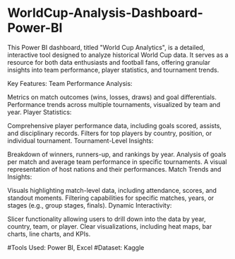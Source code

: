 # WorldCup-Analysis-Dashboard-Power-BI

This Power BI dashboard, titled "World Cup Analytics", is a detailed, interactive tool designed to analyze historical World Cup data. It serves as a resource for both data enthusiasts and football fans, offering granular insights into team performance, player statistics, and tournament trends.

Key Features:
Team Performance Analysis:

Metrics on match outcomes (wins, losses, draws) and goal differentials.
Performance trends across multiple tournaments, visualized by team and year.
Player Statistics:

Comprehensive player performance data, including goals scored, assists, and disciplinary records.
Filters for top players by country, position, or individual tournament.
Tournament-Level Insights:

Breakdown of winners, runners-up, and rankings by year.
Analysis of goals per match and average team performance in specific tournaments.
A visual representation of host nations and their performances.
Match Trends and Insights:

Visuals highlighting match-level data, including attendance, scores, and standout moments.
Filtering capabilities for specific matches, years, or stages (e.g., group stages, finals).
Dynamic Interactivity:

Slicer functionality allowing users to drill down into the data by year, country, team, or player.
Clear visualizations, including heat maps, bar charts, line charts, and KPIs.

#Tools Used: Power BI, Excel
#Dataset: Kaggle
